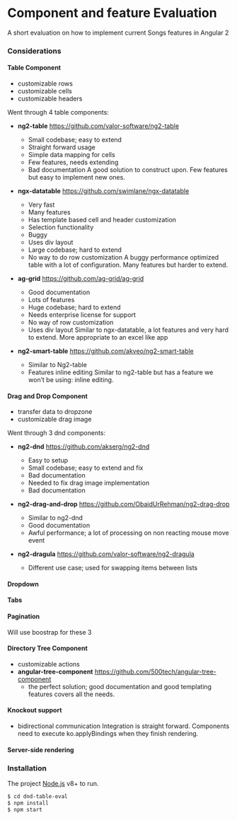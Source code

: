 # Component and feature Evaluation
A short evaluation on how to implement current Songs features in Angular 2

### Considerations 

#### Table Component
- customizable rows
- customizable cells
- customizable headers

Went through 4 table components:
* **ng2-table** https://github.com/valor-software/ng2-table
  * Small codebase; easy to extend
  * Straight forward usage
  * Simple data mapping for cells
  * Few features, needs extending
  * Bad documentation
A good solution to construct upon. Few features but easy to implement new ones.


* **ngx-datatable** https://github.com/swimlane/ngx-datatable
  * Very fast
  * Many features
  * Has template based cell and header customization
  * Selection functionality
  * Buggy
  * Uses div layout
  * Large codebase; hard to extend
  * No way to do row customization
  A buggy performance optimized table with a lot of configuration. Many features but harder to extend.


* **ag-grid** https://github.com/ag-grid/ag-grid
  * Good documentation
  * Lots of features
  * Huge codebase; hard to extend
  * Needs enterprise license for support 
  * No way of row customization
  * Uses div layout
  Similar to ngx-datatable, a lot features and very hard to extend. More appropriate  to an excel like app


* **ng2-smart-table** https://github.com/akveo/ng2-smart-table
  * Similar to Ng2-table 
  * Features inline editing
  Similar to ng2-table but has a feature we won’t be using: inline editing. 


#### Drag and Drop Component
- transfer data to dropzone
- customizable drag image

Went through 3 dnd components:
* **ng2-dnd** https://github.com/akserg/ng2-dnd
  * Easy to setup
  * Small codebase; easy to extend and fix
  *  Bad documentation
  * Needed to fix drag image implementation
  * Bad documentation

* **ng2-drag-and-drop** https://github.com/ObaidUrRehman/ng2-drag-drop
  * Similar to ng2-dnd
  * Good documentation
  * Awful performance; a lot of processing on non reacting mouse move event 

* **ng2-dragula** https://github.com/valor-software/ng2-dragula
  * Different use case; used for swapping items between lists


#### Dropdown
#### Tabs
#### Pagination
Will use boostrap for these 3

#### Directory Tree Component
* customizable actions
* **angular-tree-component** https://github.com/500tech/angular-tree-component
  * the perfect solution; good documentation and good templating features covers all the needs.


#### Knockout support
* bidirectional communication
Integration is straight forward. Components need to execute ko.applyBindings when they finish rendering.

#### Server-side rendering

### Installation

The project [Node.js](https://nodejs.org/) v8+ to run.
```sh
$ cd dnd-table-eval
$ npm install
$ npm start
```
